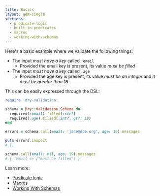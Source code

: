 ```yaml
---
title: Basics
layout: gem-single
sections:
  - predicate-logic
  - built-in-predicates
  - macros
  - working-with-schemas
---
```


Here's a basic example where we validate the following things:

* The input *must have a key* called `:email`
  * Provided the email key is present, its value *must be filled*
* The input *must have a key* called `:age`
  * Provided the age key is present, its value *must be an integer* and it *must be greater than 18*

This can be easily expressed through the DSL:

``` ruby
require 'dry-validation'

schema = Dry::Validation.Schema do
  required(:email).filled(:str?)
  required(:age).filled(:int?, gt?: 18)
end

errors = schema.call(email: 'jane@doe.org', age: 19).messages

puts errors.inspect
# []

schema.call(email: nil, age: 19).messages
# { :email => ["must be filled"] }
```

Learn more:

  * [Predicate logic](/gems/dry-validation/basics/predicate-logic)
  * [Macros](/gems/dry-validation/basics/macros)
  * [Working With Schemas](/gems/dry-validation/basics/working-with-schemas)
